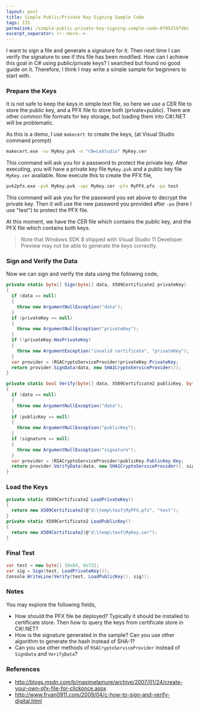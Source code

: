 ```yaml
---
layout: post
title: Simple Public/Private Key Signing Sample Code
tags: IIS
permalink: /simple-public-private-key-signing-sample-code-6f95d19fdbc
excerpt_separator: <!--more-->
---
```


I want to sign a file and generate a signature for it. Then next time I can verify the signature to see if this file has been modified. How can I achieve this goal in C# using public/private keys? I searched but found no good guide on it. Therefore, I think I may write a simple sample for beginners to start with.
<!--more-->

### Prepare the Keys
It is not safe to keep the keys in simple text file, so here we use a CER file to store the public key, and a PFX file to store both (private+public). There are other common file formats for key storage, but loading them into C#/.NET will be problematic.

As this is a demo, I use `makecert `to create the keys, (at Visual Studio command prompt)
``` bash
makecert.exe -sv MyKey.pvk -n "CN=LeXtudio" MyKey.cer
```

This command will ask you for a password to protect the private key. After executing, you will have a private key file `MyKey.pvk` and a public key file `MyKey.cer` available. Now execute this to create the PFX file,
``` bash
pvk2pfx.exe -pvk MyKey.pvk -spc MyKey.cer -pfx MyPFX.pfx -po test
```

This command will ask you for the password you set above to decrypt the private key. Then it will use the new password you provided after `-po` (here I use "test") to protect the PFX file.

At this moment, we have the CER file which contains the public key, and the PFX file which contains both keys.

> Note that Windows SDK 8 shipped with Visual Studio 11 Developer Preview may not be able to generate the keys correctly.

### Sign and Verify the Data
Now we can sign and verify the data using the following code,
``` csharp
private static byte[] Sign(byte[] data, X509Certificate2 privateKey)
{
  if (data == null)
  {
    throw new ArgumentNullException("data");
  }
  if (privateKey == null)
  {
    throw new ArgumentNullException("privateKey");
  }
  if (!privateKey.HasPrivateKey)
  {
    throw new ArgumentException("invalid certificate", "privateKey");
  }
  var provider = (RSACryptoServiceProvider)privateKey.PrivateKey;
  return provider.SignData(data, new SHA1CryptoServiceProvider());
}

private static bool Verify(byte[] data, X509Certificate2 publicKey, byte[] signature)
{
  if (data == null)
  {
    throw new ArgumentNullException("data");
  }
  if (publicKey == null)
  {
    throw new ArgumentNullException("publicKey");
  }
  if (signature == null)
  {
    throw new ArgumentNullException("signature");
  }
  var provider = (RSACryptoServiceProvider)publicKey.PublicKey.Key;
  return provider.VerifyData(data, new SHA1CryptoServiceProvider(), signature);
}
```

### Load the Keys
``` csharp
private static X509Certificate2 LoadPrivateKey()
{
  return new X509Certificate2(@"d:\temp\test\MyPFX.pfx", "test");
}
private static X509Certificate2 LoadPublicKey()
{
  return new X509Certificate2(@"d:\temp\test\MyKey.cer");
}
```

### Final Test
``` csharp
var test = new byte[] {0x84, 0x73};
var sig = Sign(test, LoadPrivateKey());
Console.WriteLine(Verify(test, LoadPublicKey(), sig));
```

### Notes
You may explore the following fields,

* How should the PFX file be deployed? Typically it should be installed to certificate store. Then how to query the keys from certificate store in C#/.NET?
* How is the signature generated in the sample? Can you use other algorithm to generate the hash instead of SHA-1?
* Can you use other methods of `RSACryptoServiceProvider` instead of `SignData` and `VerifyData`?

### References
* http://blogs.msdn.com/b/maximelamure/archive/2007/01/24/create-your-own-pfx-file-for-clickonce.aspx
* http://www.fryan0911.com/2009/04/c-how-to-sign-and-verify-digital.html
